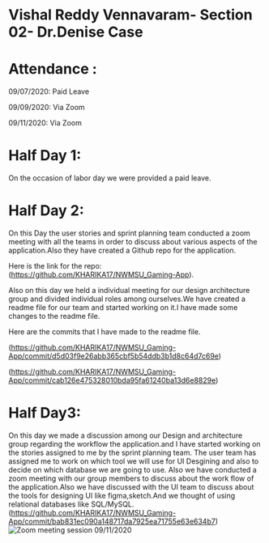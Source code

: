 # Vishal Reddy Vennavaram- Section 02- Dr.Denise Case
# Attendance :
  09/07/2020: Paid Leave
  
  09/09/2020: Via Zoom
  
  09/11/2020: Via Zoom
  
  # Half Day 1:
   
   On the occasion of labor day we were provided a paid leave.
      
  # Half Day 2:
  
   On this Day the user stories and sprint planning team conducted a zoom meeting with all the teams in order to discuss about various aspects of the application.Also they have created a Github repo for the application.
      
   Here is the link for the repo:  (https://github.com/KHARIKA17/NWMSU_Gaming-App).
   
   Also on this day we held a individual meeting for our design architecture group and divided individual roles among ourselves.We have created a readme file for our team and started working on it.I have made some changes to the readme file.
   
   Here are the commits that I have made to the readme file.
   
   (https://github.com/KHARIKA17/NWMSU_Gaming-App/commit/d5d03f9e26abb365cbf5b54ddb3b1d8c64d7c69e)
   
   (https://github.com/KHARIKA17/NWMSU_Gaming-App/commit/cab126e475328010bda95fa61240ba13d6e8829e)
   
   # Half Day3:
    
  On this day we made a discussion among our Design and architecture group regarding the workflow the application.and I have started working on the stories assigned to me by the sprint planning team. The user team has assigned me to work on which tool we will use for UI Desgining and also to decide on which database we are going to use.
  Also we have conducted a zoom meeting with our group members to discuss about the work flow of the application.Also we have discussed with the UI team to discuss about the tools for designing UI like figma,sketch.And we thought of using relational databases like SQL/MySQL.
  (https://github.com/KHARIKA17/NWMSU_Gaming-App/commit/bab831ec090a148717da7925ea71755e63e634b7)
  ![Zoom meeting session 09/11/2020](https://github.com/KHARIKA17/NWMSU_Gaming-App/blob/master/DesignArchitecture/meeting_arch.png)
  
  
    
    
